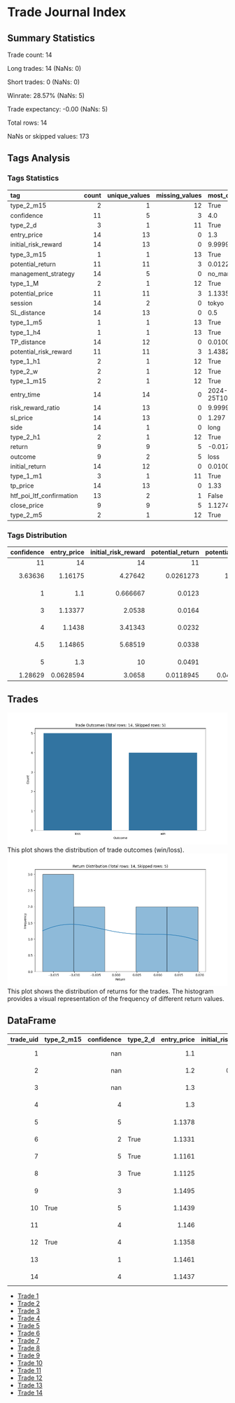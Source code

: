 # Trade Journal Index
## Summary Statistics
Trade count: 14

Long trades: 14 (NaNs: 0)

Short trades: 0 (NaNs: 0)

Winrate: 28.57% (NaNs: 5)

Trade expectancy: -0.00 (NaNs: 5)

Total rows: 14

NaNs or skipped values: 173
## Tags Analysis
### Tags Statistics
| tag                      |   count |   unique_values |   missing_values | most_common                   |   most_common_freq |
|:-------------------------|--------:|----------------:|-----------------:|:------------------------------|-------------------:|
| type_2_m15               |       2 |               1 |               12 | True                          |          0.5       |
| confidence               |      11 |               5 |                3 | 4.0                           |          0.0909091 |
| type_2_d                 |       3 |               1 |               11 | True                          |          0.333333  |
| entry_price              |      14 |              13 |                0 | 1.3                           |          0.0714286 |
| initial_risk_reward      |      14 |              13 |                0 | 9.99999999999963              |          0.0714286 |
| type_3_m15               |       1 |               1 |               13 | True                          |          1         |
| potential_return         |      11 |              11 |                3 | 0.012299999999999978          |          1         |
| management_strategy      |      14 |               5 |                0 | no_management                 |          0.0714286 |
| type_1_M                 |       2 |               1 |               12 | True                          |          0.5       |
| potential_price          |      11 |              11 |                3 | 1.1335                        |          1         |
| session                  |      14 |               2 |                0 | tokyo                         |          0.0714286 |
| SL_distance              |      14 |              13 |                0 | 0.5                           |          0.0714286 |
| type_1_m5                |       1 |               1 |               13 | True                          |          1         |
| type_1_h4                |       1 |               1 |               13 | True                          |          1         |
| TP_distance              |      14 |              12 |                0 | 0.010000000000000009          |          0.142857  |
| potential_risk_reward    |      11 |              11 |                3 | 1.4382022471910423            |          1         |
| type_1_h1                |       2 |               1 |               12 | True                          |          0.5       |
| type_2_w                 |       2 |               1 |               12 | True                          |          0.5       |
| type_1_m15               |       2 |               1 |               12 | True                          |          0.5       |
| entry_time               |      14 |              14 |                0 | 2024-12-25T10:00:00.000000000 |          1         |
| risk_reward_ratio        |      14 |              13 |                0 | 9.99999999999963              |          0.0714286 |
| sl_price                 |      14 |              13 |                0 | 1.297                         |          0.0714286 |
| side                     |      14 |               1 |                0 | long                          |          0.0714286 |
| type_2_h1                |       2 |               1 |               12 | True                          |          0.5       |
| return                   |       9 |               9 |                5 | -0.01760000000000006          |          1         |
| outcome                  |       9 |               2 |                5 | loss                          |          0.111111  |
| initial_return           |      14 |              12 |                0 | 0.010000000000000009          |          0.142857  |
| type_1_m1                |       3 |               1 |               11 | True                          |          0.333333  |
| tp_price                 |      14 |              13 |                0 | 1.33                          |          0.0714286 |
| htf_poi_ltf_confirmation |      13 |               2 |                1 | False                         |          0.0769231 |
| close_price              |       9 |               9 |                5 | 1.1274                        |          1         |
| type_2_m5                |       2 |               1 |               12 | True                          |          0.5       |
### Tags Distribution
|   confidence |   entry_price |   initial_risk_reward |   potential_return |   potential_price |   SL_distance |   TP_distance |   potential_risk_reward | entry_time                    |   risk_reward_ratio |   sl_price |       return |   initial_return |   tp_price |   close_price |
|-------------:|--------------:|----------------------:|-------------------:|------------------:|--------------:|--------------:|------------------------:|:------------------------------|--------------------:|-----------:|-------------:|-----------------:|-----------:|--------------:|
|     11       |    14         |             14        |         11         |        11         |    14         |    14         |                11       | 14                            |           14        | 14         |  9           |       14         | 14         |     9         |
|      3.63636 |     1.16175   |              4.27642  |          0.0261273 |         1.17745   |     0.0787643 |     0.0264    |                 3.65705 | 2024-12-28 15:11:00.981003520 |            4.27642  |  1.15399   | -0.000788889 |        0.0264    |  1.18815   |     1.16476   |
|      1       |     1.1       |              0.666667 |          0.0123    |         1.1335    |     0.005     |     0.01      |                 1.4382  | 2024-12-25 10:00:00           |            0.666667 |  1.095     | -0.0176      |        0.01      |  1.11      |     1.1274    |
|      3       |     1.13377   |              2.0538   |          0.0164    |         1.1591    |     0.00795   |     0.015625  |                 2.23171 | 2024-12-29 00:02:51.060955392 |            2.0538   |  1.12535   | -0.0145      |        0.015625  |  1.1599    |     1.1319    |
|      4       |     1.1438    |              3.41343  |          0.0232    |         1.1677    |     0.009     |     0.02695   |                 3.56383 | 2024-12-29 00:02:51.061198592 |            3.41343  |  1.1347    | -0.0053      |        0.02695   |  1.1698    |     1.1495    |
|      4.5     |     1.14865   |              5.68519  |          0.0338    |         1.1764    |     0.009775  |     0.03465   |                 4.48256 | 2024-12-29 00:02:51.061252096 |            5.68519  |  1.13965   |  0.0117      |        0.03465   |  1.18453   |     1.1657    |
|      5       |     1.3       |             10        |          0.0491    |         1.315     |     0.5       |     0.0479    |                 8.46552 | 2024-12-29 00:02:51.061304    |           10        |  1.297     |  0.0196      |        0.0479    |  1.33      |     1.305     |
|      1.28629 |     0.0628594 |              3.0658   |          0.0118945 |         0.0479155 |     0.178476  |     0.0124051 |                 2.05852 | nan                           |            3.0658   |  0.0640282 |  0.0147374   |        0.0124051 |  0.0645598 |     0.0559258 |
## Trades
![Trade Outcomes](trade_outcomes.png)
This plot shows the distribution of trade outcomes (win/loss).
![Return Distribution](return_distribution.png)
This plot shows the distribution of returns for the trades. The histogram provides a visual representation of the frequency of different return values.
## DataFrame
|   trade_uid | type_2_m15   |   confidence | type_2_d   |   entry_price |   initial_risk_reward | type_3_m15   |   potential_return | management_strategy   | type_1_M   |   potential_price | session   |   SL_distance | type_1_m5   | type_1_h4   |   TP_distance |   potential_risk_reward | type_1_h1   | type_2_w   | type_1_m15   | entry_time                 |   risk_reward_ratio |   sl_price | side   | type_2_h1   |   return | outcome   |   initial_return | type_1_m1   |   tp_price | htf_poi_ltf_confirmation   |   close_price | type_2_m5   |
|------------:|:-------------|-------------:|:-----------|--------------:|----------------------:|:-------------|-------------------:|:----------------------|:-----------|------------------:|:----------|--------------:|:------------|:------------|--------------:|------------------------:|:------------|:-----------|:-------------|:---------------------------|--------------------:|-----------:|:-------|:------------|---------:|:----------|-----------------:|:------------|-----------:|:---------------------------|--------------:|:------------|
|           1 |              |          nan |            |        1.1    |              2        | True         |           nan      | no_management         |            |          nan      | tokyo     |        0.005  |             |             |        0.01   |               nan       |             |            |              | 2024-12-29 00:02:51.060863 |            2        |     1.095  | long   |             | nan      |           |           0.01   | True        |     1.11   |                            |      nan      |             |
|           2 |              |          nan |            |        1.2    |              0.666667 |              |           nan      | no_management         |            |          nan      | tokyo     |        0.015  |             |             |        0.01   |               nan       |             |            |              | 2024-12-29 00:02:51.060895 |            0.666667 |     1.185  | long   | True        |  -0.0145 | loss      |           0.01   |             |     1.21   | True                       |        1.1855 |             |
|           3 |              |          nan |            |        1.3    |             10        |              |           nan      | no_management         |            |          nan      | london    |        0.5    |             |             |        0.03   |               nan       |             |            |              | 2024-12-27 10:00:01        |           10        |     1.297  | long   |             | nan      |           |           0.03   |             |     1.33   | False                      |      nan      |             |
|           4 |              |            4 |            |        1.3    |             10        |              |             0.015  | strategy_2            |            |            1.315  | london    |        0.5    |             |             |        0.03   |                 5       |             |            |              | 2024-12-25 10:00:00        |           10        |     1.297  | long   |             |   0.005  | win       |           0.03   |             |     1.33   | False                      |        1.305  |             |
|           5 |              |            5 |            |        1.1378 |              5        |              |             0.0299 | no_management         |            |            1.1677 | tokyo     |        0.0057 |             |             |        0.0285 |                 5.24561 |             |            |              | 2024-12-29 00:02:51.061137 |            5        |     1.1321 | long   | True        |   0.0117 | win       |           0.0285 | True        |     1.1663 | False                      |        1.1495 |             |
|           6 |              |            2 | True       |        1.1331 |              5.91358  |              |             0.0123 | no_management         | True       |            1.1454 | tokyo     |        0.0081 |             |             |        0.0479 |                 1.51852 |             |            |              | 2024-12-29 00:02:51.061171 |            5.91358  |     1.125  | long   |             |   0.018  | win       |           0.0479 |             |     1.181  | False                      |        1.1511 |             |
|           7 |              |            5 | True       |        1.1161 |              7.48276  |              |             0.0491 | be_after_push         |            |            1.1652 | tokyo     |        0.0058 | True        |             |        0.0434 |                 8.46552 |             |            |              | 2024-12-29 00:02:51.061190 |            7.48276  |     1.1103 | long   |             | nan      |           |           0.0434 |             |     1.1595 | False                      |      nan      |             |
|           8 |              |            3 | True       |        1.1125 |              2.21519  |              |             0.021  | no_management         |            |            1.1335 | tokyo     |        0.0079 |             |             |        0.0175 |                 2.65823 |             |            | True         | 2024-12-29 00:02:51.061207 |            2.21519  |     1.1046 | long   |             | nan      |           |           0.0175 |             |     1.13   | True                       |      nan      |             |
|           9 |              |            3 |            |        1.1495 |              3.97802  |              |             0.0232 | close_early           | True       |            1.1727 | tokyo     |        0.0091 |             |             |        0.0362 |                 2.54945 |             |            |              | 2024-12-29 00:02:51.061224 |            3.97802  |     1.1404 | long   |             |  -0.0176 | loss      |           0.0362 |             |     1.1857 | False                      |        1.1319 | True        |
|          10 | True         |            5 |            |        1.1439 |              1.34831  |              |             0.0128 | no_management         |            |            1.1567 | tokyo     |        0.0089 |             |             |        0.012  |                 1.4382  |             |            | True         | 2024-12-29 00:02:51.061241 |            1.34831  |     1.135  | long   |             |  -0.0053 | loss      |           0.012  |             |     1.1559 | True                       |        1.1386 |             |
|          11 |              |            4 |            |        1.146  |              2.84884  |              |             0.0341 | no_management         |            |            1.1801 | tokyo     |        0.0086 |             |             |        0.0245 |                 3.96512 | True        | True       |              | 2024-12-29 00:02:51.061256 |            2.84884  |     1.1374 | long   |             | nan      |           |           0.0245 |             |     1.1705 | False                      |      nan      |             |
|          12 | True         |            4 |            |        1.1358 |              4.17021  |              |             0.0335 | be_after_1r           |            |            1.1693 | tokyo     |        0.0094 |             | True        |        0.0392 |                 3.56383 |             |            |              | 2024-12-29 00:02:51.061272 |            4.17021  |     1.1264 | long   |             |  -0.0077 | loss      |           0.0392 |             |     1.175  | False                      |        1.1281 |             |
|          13 |              |            1 |            |        1.1461 |              1.51515  |              |             0.0387 | close_early           |            |            1.1848 | tokyo     |        0.0099 |             |             |        0.015  |                 3.90909 |             |            |              | 2024-12-29 00:02:51.061288 |            1.51515  |     1.1362 | long   |             |   0.0196 | win       |           0.015  | True        |     1.1611 | False                      |        1.1657 | True        |
|          14 |              |            4 |            |        1.1437 |              2.73118  |              |             0.0178 | close_early           |            |            1.1615 | tokyo     |        0.0093 |             |             |        0.0254 |                 1.91398 | True        | True       |              | 2024-12-29 00:02:51.061304 |            2.73118  |     1.1344 | long   |             |  -0.0163 | loss      |           0.0254 |             |     1.1691 | True                       |        1.1274 |             |
- [Trade 1](trade_1.md)
- [Trade 2](trade_2.md)
- [Trade 3](trade_3.md)
- [Trade 4](trade_4.md)
- [Trade 5](trade_5.md)
- [Trade 6](trade_6.md)
- [Trade 7](trade_7.md)
- [Trade 8](trade_8.md)
- [Trade 9](trade_9.md)
- [Trade 10](trade_10.md)
- [Trade 11](trade_11.md)
- [Trade 12](trade_12.md)
- [Trade 13](trade_13.md)
- [Trade 14](trade_14.md)
